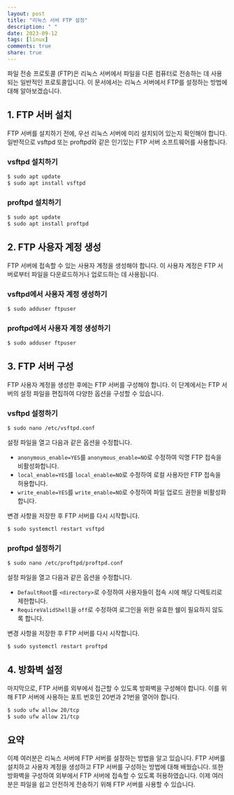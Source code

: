 ```yaml
---
layout: post
title: "리눅스 서버 FTP 설정"
description: " "
date: 2023-09-12
tags: [linux]
comments: true
share: true
---
```


파일 전송 프로토콜 (FTP)은 리눅스 서버에서 파일을 다른 컴퓨터로 전송하는 데 사용되는 일반적인 프로토콜입니다. 이 문서에서는 리눅스 서버에서 FTP를 설정하는 방법에 대해 알아보겠습니다.

## 1. FTP 서버 설치

FTP 서버를 설치하기 전에, 우선 리눅스 서버에 미리 설치되어 있는지 확인해야 합니다. 일반적으로 vsftpd 또는 proftpd와 같은 인기있는 FTP 서버 소프트웨어를 사용합니다. 

### vsftpd 설치하기

```bash
$ sudo apt update
$ sudo apt install vsftpd
```

### proftpd 설치하기

```bash
$ sudo apt update
$ sudo apt install proftpd
```

## 2. FTP 사용자 계정 생성

FTP 서버에 접속할 수 있는 사용자 계정을 생성해야 합니다. 이 사용자 계정은 FTP 서버로부터 파일을 다운로드하거나 업로드하는 데 사용됩니다.

### vsftpd에서 사용자 계정 생성하기

```bash
$ sudo adduser ftpuser
```

### proftpd에서 사용자 계정 생성하기

```bash
$ sudo adduser ftpuser
```

## 3. FTP 서버 구성

FTP 사용자 계정을 생성한 후에는 FTP 서버를 구성해야 합니다. 이 단계에서는 FTP 서버의 설정 파일을 편집하여 다양한 옵션을 구성할 수 있습니다.

### vsftpd 설정하기

```bash
$ sudo nano /etc/vsftpd.conf
```

설정 파일을 열고 다음과 같은 옵션을 수정합니다.

- `anonymous_enable=YES`를 `anonymous_enable=NO`로 수정하여 익명 FTP 접속을 비활성화합니다.
- `local_enable=YES`를 `local_enable=NO`로 수정하여 로컬 사용자만 FTP 접속을 허용합니다.
- `write_enable=YES`를 `write_enable=NO`로 수정하여 파일 업로드 권한을 비활성화합니다.

변경 사항을 저장한 후 FTP 서버를 다시 시작합니다.

```bash
$ sudo systemctl restart vsftpd
```

### proftpd 설정하기

```bash
$ sudo nano /etc/proftpd/proftpd.conf
```

설정 파일을 열고 다음과 같은 옵션을 수정합니다.

- `DefaultRoot`를 `<directory>`로 수정하여 사용자들이 접속 시에 해당 디렉토리로 제한합니다.
- `RequireValidShell`을 `off`로 수정하여 로그인을 위한 유효한 쉘이 필요하지 않도록 합니다.

변경 사항을 저장한 후 FTP 서버를 다시 시작합니다.

```bash
$ sudo systemctl restart proftpd
```

## 4. 방화벽 설정

마지막으로, FTP 서버를 외부에서 접근할 수 있도록 방화벽을 구성해야 합니다. 이를 위해 FTP 서버에 사용하는 포트 번호인 20번과 21번을 열어야 합니다.

```bash
$ sudo ufw allow 20/tcp
$ sudo ufw allow 21/tcp
```

## 요약

이제 여러분은 리눅스 서버에 FTP 서버를 설정하는 방법을 알고 있습니다. FTP 서버를 설치하고 사용자 계정을 생성하고 FTP 서버를 구성하는 방법에 대해 배웠습니다. 또한 방화벽을 구성하여 외부에서 FTP 서버에 접속할 수 있도록 허용하였습니다. 이제 여러분은 파일을 쉽고 안전하게 전송하기 위해 FTP 서버를 사용할 수 있습니다.